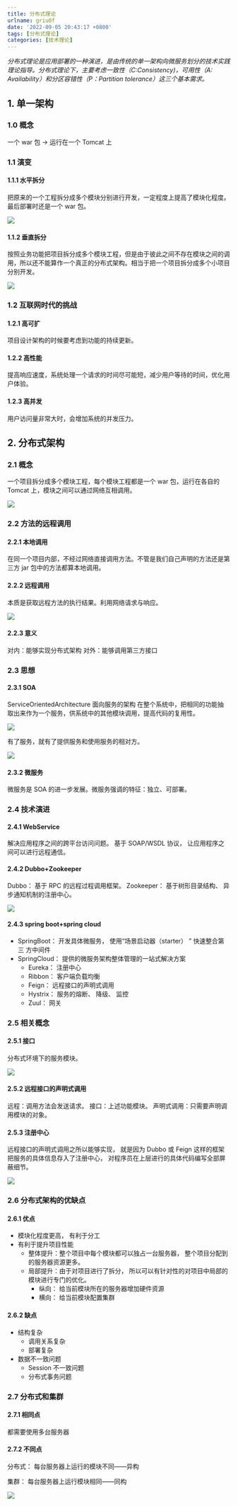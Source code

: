 ```yaml
---
title: 分布式理论
urlname: griu0f
date: '2022-09-05 20:43:17 +0800'
tags: [分布式理论]
categories: [技术理论]
---
```

*分布式理论是应用部署的一种演进，是由传统的单一架构向微服务划分的技术实践理论指导。分布式理论下，主要考虑一致性（C:Consistency)，可用性（A: Availability）和分区容错性（P：Partition tolerance）这三个基本需求。*
<!-- more -->

## 1. 单一架构

### 1.0 概念

一个 war 包 → 运行在一个 Tomcat 上

### 1.1 演变

#### 1.1.1 水平拆分

把原来的一个工程拆分成多个模块分别进行开发，一定程度上提高了模块化程度。最后部署时还是一个 war 包。

![](assets/)

#### 1.1.2 垂直拆分

按照业务功能把项目拆分成多个模块工程，但是由于彼此之间不存在模块之间的调用，所以还不能算作一个真正的分布式架构。相当于把一个项目拆分成多个小项目分别开发。

![](assets/image-1669762023517.png)

### 1.2 互联网时代的挑战

#### 1.2.1 高可扩

项目设计架构的时候要考虑到功能的持续更新。

#### 1.2.2 高性能

提高响应速度，系统处理一个请求的时间尽可能短，减少用户等待的时间，优化用户体验。

#### 1.2.3 高并发

用户访问量非常大时，会增加系统的并发压力。

## 2. 分布式架构

### 2.1 概念

一个项目拆分成多个模块工程，每个模块工程都是一个 war 包，运行在各自的 Tomcat 上，模块之间可以通过网络互相调用。

![](assets/image-1669762026047.png)

### 2.2 方法的远程调用

#### 2.2.1 本地调用

在同一个项目内部，不经过网络直接调用方法。不管是我们自己声明的方法还是第三方 jar 包中的方法都算本地调用。

#### 2.2.2 远程调用

本质是获取远程方法的执行结果。利用网络请求与响应。

![](assets/image-1669762027307.png)

#### 2.2.3 意义

对内：能够实现分布式架构
对外：能够调用第三方接口

### 2.3 思想

#### 2.3.1 SOA

ServiceOrientedArchitecture 面向服务的架构
在整个系统中，把相同的功能抽取出来作为一个服务，供系统中的其他模块调用，提高代码的复用性。

![](assets/image-1669762028738.png)

有了服务，就有了提供服务和使用服务的相对方。

![](assets/image-1669762031040.png)

#### 2.3.2 微服务

微服务是 SOA 的进一步发展。微服务强调的特征：独立、可部署。

### 2.4 技术演进

#### 2.4.1 WebService

解决应用程序之间的跨平台访问问题。 基于 SOAP/WSDL 协议， 让应用程序之间可以进行远程通信。

#### 2.4.2 Dubbo+Zookeeper

Dubbo： 基于 RPC 的远程过程调用框架。
Zookeeper： 基于树形目录结构、 异步通知机制的注册中心。

![](assets/image-1669762033005.png)

#### 2.4.3 spring boot+spring cloud

- SpringBoot： 开发具体微服务， 使用“场景启动器（starter） ” 快速整合第三
  方中间件
- SpringCloud： 提供的微服务架构整体管理的一站式解决方案
  - Eureka： 注册中心
  - Ribbon： 客户端负载均衡
  - Feign： 远程接口的声明式调用
  - Hystrix： 服务的熔断、 降级、 监控
  - Zuul： 网关

### 2.5 相关概念

#### 2.5.1 接口

分布式环境下的服务模块。

![](assets/image-1669762036077.png)

#### 2.5.2 远程接口的声明式调用

远程：调用方法会发送请求。
接口：上述功能模块。
声明式调用：只需要声明调用模块的对象。

#### 2.5.3 注册中心

远程接口的声明式调用之所以能够实现， 就是因为 Dubbo 或 Feign 这样的框架把服务的具体信息存入了注册中心， 对程序员在上层进行的具体代码编写全部屏蔽细节。

![](assets/image-1669762037702.png)

### 2.6 分布式架构的优缺点

#### 2.6.1 优点

- 模块化程度更高， 有利于分工
- 有利于提升项目性能
  - 整体提升：整个项目中每个模块都可以独占一台服务器， 整个项目分配到的服务器资源更多。
  - 局部提升：由于对项目进行了拆分， 所以可以有针对性的对项目中局部的模块进行专门的优化。
    - 纵向： 给当前模块所在的服务器增加硬件资源
    - 横向： 给当前模块配置集群

#### 2.6.2 缺点

- 结构复杂
  - 调用关系复杂
  - 部署复杂
- 数据不一致问题
  - Session 不一致问题
  - 分布式事务问题

### 2.7 分布式和集群

#### 2.7.1 相同点

都需要使用多台服务器

#### 2.7.2 不同点

分布式： 每台服务器上运行的模块不同——异构

集群： 每台服务器上运行模块相同——同构

![](assets/image-1669762040392.png)
